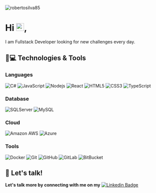 <p align="left"><img src="https://komarev.com/ghpvc/?username=robertosilva85" alt="robertosilva85" /></p>


<h1 align = "justify"> Hi <img src="https://media.giphy.com/media/hvRJCLFzcasrR4ia7z/giphy.gif" width="25px">,</h1>
<p align = "justify">I am Fullstack Developer looking for new challenges every day.</p>

## 🚀💻 Technologies & Tools


### Languages
![C#](https://img.shields.io/badge/-CSharp-black?style=flat-square&logo=csharp)
![JavaScript](https://img.shields.io/badge/-JavaScript-black?style=flat-square&logo=javascript)
![Nodejs](https://img.shields.io/badge/-Nodejs-black?style=flat-square&logo=Node.js)
![React](https://img.shields.io/badge/-React-black?style=flat-square&logo=react)
![HTML5](https://img.shields.io/badge/-HTML5-E34F26?style=flat-square&logo=html5&logoColor=white)
![CSS3](https://img.shields.io/badge/-CSS3-1572B6?style=flat-square&logo=css3)
![TypeScript](https://img.shields.io/badge/-TypeScript-007ACC?style=flat-square&logo=typescript)

### Database
![SQLServer](https://img.shields.io/badge/-SQLServer-black?style=flat-square&logo=mssql)
![MySQL](https://img.shields.io/badge/-MySQL-black?style=flat-square&logo=mysql)

### Cloud
![Amazon AWS](https://img.shields.io/badge/Amazon%20AWS-232F3E?style=flat-square&logo=amazon-aws)
![Azure](https://img.shields.io/badge/Azure-black?style=flat-square&logo=azure)

### Tools
![Docker](https://img.shields.io/badge/-Docker-black?style=flat-square&logo=docker)
![Git](https://img.shields.io/badge/-Git-black?style=flat-square&logo=git)
![GitHub](https://img.shields.io/badge/-GitHub-181717?style=flat-square&logo=github)
![GitLab](https://img.shields.io/badge/-GitLab-FCA121?style=flat-square&logo=gitlab)
![BitBucket](https://img.shields.io/badge/-BitBucket-darkblue?style=flat-square&logo=bitbucket)

## 💬 Let's talk!

**Let's talk more by connecting with me on my** [![Linkedin Badge](https://img.shields.io/badge/-robertovieiradasilva-blue?style=flat-square&logo=Linkedin&logoColor=white&link=https://www.linkedin.com/in/robertovieiradasilva/)](https://www.linkedin.com/in/robertovieiradasilva/)
